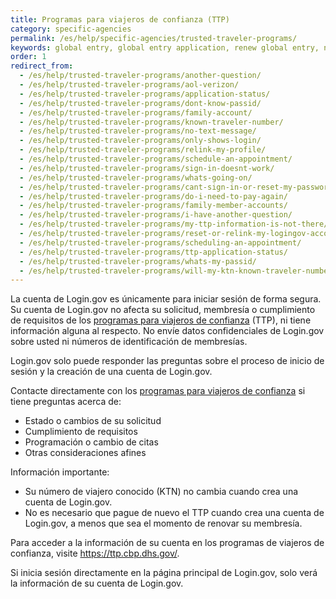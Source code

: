 ```yaml
---
title: Programas para viajeros de confianza (TTP)
category: specific-agencies
permalink: /es/help/specific-agencies/trusted-traveler-programs/
keywords: global entry, global entry application, renew global entry, nexus, tsa, sentri, trusted traveler, ttp, global entry renewal
order: 1
redirect_from:
  - /es/help/trusted-traveler-programs/another-question/
  - /es/help/trusted-traveler-programs/aol-verizon/
  - /es/help/trusted-traveler-programs/application-status/
  - /es/help/trusted-traveler-programs/dont-know-passid/
  - /es/help/trusted-traveler-programs/family-account/
  - /es/help/trusted-traveler-programs/known-traveler-number/
  - /es/help/trusted-traveler-programs/no-text-message/
  - /es/help/trusted-traveler-programs/only-shows-login/
  - /es/help/trusted-traveler-programs/relink-my-profile/
  - /es/help/trusted-traveler-programs/schedule-an-appointment/
  - /es/help/trusted-traveler-programs/sign-in-doesnt-work/
  - /es/help/trusted-traveler-programs/whats-going-on/
  - /es/help/trusted-traveler-programs/cant-sign-in-or-reset-my-password-goes-account/
  - /es/help/trusted-traveler-programs/do-i-need-to-pay-again/
  - /es/help/trusted-traveler-programs/family-member-accounts/
  - /es/help/trusted-traveler-programs/i-have-another-question/
  - /es/help/trusted-traveler-programs/my-ttp-information-is-not-there/
  - /es/help/trusted-traveler-programs/reset-or-relink-my-logingov-account-for-ttp/
  - /es/help/trusted-traveler-programs/scheduling-an-appointment/
  - /es/help/trusted-traveler-programs/ttp-application-status/
  - /es/help/trusted-traveler-programs/whats-my-passid/
  - /es/help/trusted-traveler-programs/will-my-ktn-known-traveler-number-change/
---
```


La cuenta de Login.gov es únicamente para iniciar sesión de forma segura. Su cuenta de Login.gov no afecta su solicitud, membresía o cumplimiento de requisitos de los [programas para viajeros de confianza](https://ttp.dhs.gov/) (TTP), ni tiene información alguna al respecto. No envíe datos confidenciales de Login.gov sobre usted ni números de identificación de membresías.

Login.gov solo puede responder las preguntas sobre el proceso de inicio de sesión y la creación de una cuenta de Login.gov.

Contacte directamente con los [programas para viajeros de confianza](https://help.cbp.gov/s/questions?language=es) si tiene preguntas acerca de:
* Estado o cambios de su solicitud
* Cumplimiento de requisitos
* Programación o cambio de citas
* Otras consideraciones afines

Información importante:
* Su número de viajero conocido (KTN) no cambia cuando crea una cuenta de Login.gov.
* No es necesario que pague de nuevo el TTP cuando crea una cuenta de Login.gov, a menos que sea el momento de renovar su membresía.

Para acceder a la información de su cuenta en los programas de viajeros de confianza, visite <https://ttp.cbp.dhs.gov/>.

Si inicia sesión directamente en la página principal de Login.gov, solo verá la información de su cuenta de Login.gov.
